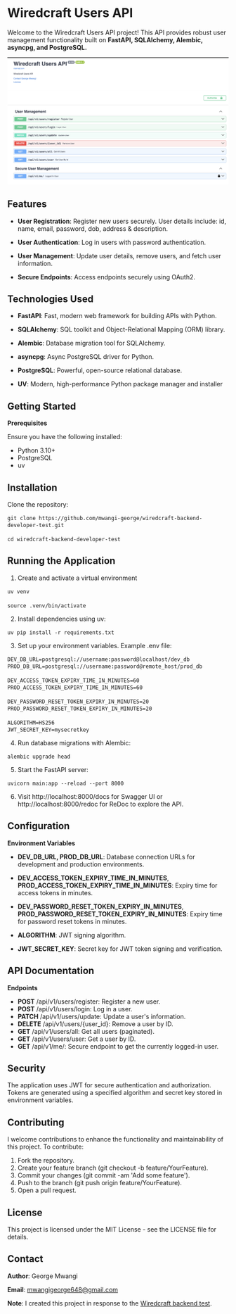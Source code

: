 # Wiredcraft Users API

Welcome to the Wiredcraft Users API project! This API provides robust user management functionality built on **FastAPI, SQLAlchemy, Alembic, asyncpg, and PostgreSQL.**

![api-snapshot.png](src/api-snapshot.png)

## Features

-   **User Registration**: Register new users securely. User details include: id, name, email, password, dob, address & description.

-   **User Authentication**: Log in users with password authentication.

-   **User Management**: Update user details, remove users, and fetch user information.

-   **Secure Endpoints**: Access endpoints securely using OAuth2.

## Technologies Used

-   **FastAPI**: Fast, modern web framework for building APIs with Python.

-   **SQLAlchemy**: SQL toolkit and Object-Relational Mapping (ORM) library.

-   **Alembic**: Database migration tool for SQLAlchemy.

-   **asyncpg**: Async PostgreSQL driver for Python.

-   **PostgreSQL**: Powerful, open-source relational database.

-   **UV**: Modern, high-performance Python package manager and installer

## Getting Started

**Prerequisites**

Ensure you have the following installed:

-   Python 3.10+
-   PostgreSQL
-   uv

## Installation

Clone the repository:

```         
git clone https://github.com/mwangi-george/wiredcraft-backend-developer-test.git

cd wiredcraft-backend-developer-test
```

## Running the Application

1. Create and activate a virtual environment
``` 
uv venv

source .venv/bin/activate
```

2. Install dependencies using uv:

```         
uv pip install -r requirements.txt 
```

3. Set up your environment variables. Example .env file:

```
DEV_DB_URL=postgresql://username:password@localhost/dev_db
PROD_DB_URL=postgresql://username:password@remote_host/prod_db

DEV_ACCESS_TOKEN_EXPIRY_TIME_IN_MINUTES=60
PROD_ACCESS_TOKEN_EXPIRY_TIME_IN_MINUTES=60

DEV_PASSWORD_RESET_TOKEN_EXPIRY_IN_MINUTES=20
PROD_PASSWORD_RESET_TOKEN_EXPIRY_IN_MINUTES=20

ALGORITHM=HS256
JWT_SECRET_KEY=mysecretkey

```

4. Run database migrations with Alembic:

``` 
alembic upgrade head
```

5. Start the FastAPI server:

```
uvicorn main:app --reload --port 8000
```

6. Visit http://localhost:8000/docs for Swagger UI or http://localhost:8000/redoc for ReDoc to explore the API.

## Configuration

**Environment Variables**

* **DEV_DB_URL, PROD_DB_URL**: Database connection URLs for development and production environments.

* **DEV_ACCESS_TOKEN_EXPIRY_TIME_IN_MINUTES**, **PROD_ACCESS_TOKEN_EXPIRY_TIME_IN_MINUTES**: Expiry time for access tokens in minutes.

* **DEV_PASSWORD_RESET_TOKEN_EXPIRY_IN_MINUTES**, **PROD_PASSWORD_RESET_TOKEN_EXPIRY_IN_MINUTES**: Expiry time for password reset tokens in minutes.

* **ALGORITHM**: JWT signing algorithm.

* **JWT_SECRET_KEY**: Secret key for JWT token signing and verification.

## API Documentation

**Endpoints**

* **POST** /api/v1/users/register: Register a new user.
* **POST** /api/v1/users/login: Log in a user.
* **PATCH** /api/v1/users/update: Update a user's information.
* **DELETE** /api/v1/users/{user_id}: Remove a user by ID.
* **GET** /api/v1/users/all: Get all users (paginated).
* **GET** /api/v1/users/user: Get a user by ID.
* **GET** /api/v1/me/: Secure endpoint to get the currently logged-in user.


## Security

The application uses JWT for secure authentication and authorization. Tokens are generated using a specified algorithm and secret key stored in environment variables.

## Contributing

I welcome contributions to enhance the functionality and maintainability of this project. To contribute:

1. Fork the repository.
2. Create your feature branch (git checkout -b feature/YourFeature).
3. Commit your changes (git commit -am 'Add some feature').
4. Push to the branch (git push origin feature/YourFeature).
5. Open a pull request.

## License

This project is licensed under the MIT License - see the LICENSE file for details.

## Contact

**Author**: George Mwangi

**Email**: mwangigeorge648@gmail.com

**Note**: I created this project in response to the [Wiredcraft backend test](https://github.com/Wiredcraft/test-backend).

